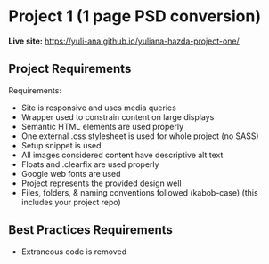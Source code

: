 # Project 1 (1 page PSD conversion)

**Live site:** https://yuli-ana.github.io/yuliana-hazda-project-one/

## Project Requirements

Requirements:
- Site is responsive and uses media queries
- Wrapper used to constrain content on large displays
- Semantic HTML elements are used properly
- One external .css stylesheet is used for whole project (no SASS)
- Setup snippet is used
- All images considered content have descriptive alt text
- Floats and .clearfix are used properly
- Google web fonts are used
- Project represents the provided design well
- Files, folders, & naming conventions followed (kabob-case) (this includes your project repo)

## Best Practices Requirements

- Extraneous code is removed
